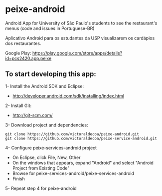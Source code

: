 peixe-android
=============

Android App for University of São Paulo's students to see the restaurant's menus (code and issues in Portuguese-BR)

Aplicativo Android para os estudantes da USP visualizarem os cardápios dos restaurantes.

Google Play: https://play.google.com/store/apps/details?id=pcs2420.app.peixe

To start developing this app:
-------------

1- Install the Android SDK and Eclipse:
 - http://developer.android.com/sdk/installing/index.html

2- Install Git:
 - http://git-scm.com/

3- Download project and dependencies:

    git clone https://github.com/victoraldecoa/peixe-android.git
    git clone https://github.com/victoraldecoa/peixe-service-android.git

4- Configure peixe-services-android project

 - On Eclipse, click File, New, Other
 - On the windows that appears, expand "Android" and select "Android Project from Existing Code"
 - Browse for peixe-services-android/peixe-services-android
 - Finish

5- Repeat step 4 for peixe-android
